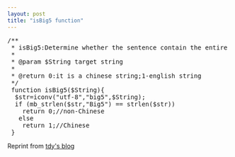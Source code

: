 ```yaml
---
layout: post
title: "isBig5 function"
---
```


<pre name='code' class='php'>
/**
 * isBig5:Determine whether the sentence contain the entire phrase in Chinese (The mixture of Chinese and English is not the scope of this deal)
 *
 * @param $String target string
 *
 * @return 0:it is a chinese string;1-english string
 */
 function isBig5($String){
  $str=iconv("utf-8","big5",$String);
  if (mb_strlen($str,"Big5") == strlen($str))
    return 0;//non-Chinese
   else
    return 1;//Chinese
 }
</pre>
Reprint from <a href="http://tdy.erufa.com/Blog/?p=32">tdy's blog</a>